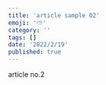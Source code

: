 ```yaml
---
title: 'article sample 02'
emoji: '⛅'
category: ''
tags: []
date: '2022/2/19'
published: true
---
```


article no.2
